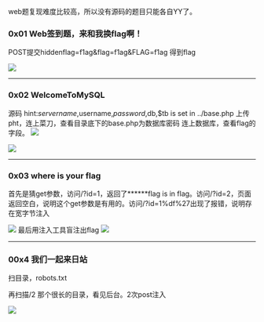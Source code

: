 web题复现难度比较高，所以没有源码的题目只能各自YY了。


### 0x01 Web签到题，来和我换flag啊！

POST提交hiddenflag=f1ag&flag=f1ag&FLAG=f1ag 得到flag

![](http://oohnuejim.bkt.clouddn.com/Image.png)



----------

### 0x02 WelcomeToMySQL



源码
hint:$servername,$username,$password,$db,$tb is set in ../base.php
上传pht，连上菜刀，查看目录底下的base.php为数据库密码
连上数据库，查看flag的字段。
![](http://www.360zhijia.com/wp-content/uploads/2017/05/26/f71687f9-d3f8-4a63-802f-2448530d01e9.png)



![](http://oohnuejim.bkt.clouddn.com/Image.png)

----------
### 0x03 where is your flag

首先是猜get参数，访问/?id=1，返回了******flag is in flag。访问/?id=2，页面返回空白，说明这个get参数是有用的。访问/?id=1%df%27出现了报错，说明存在宽字节注入

![](http://www.360zhijia.com/wp-content/uploads/2017/05/26/1e74680a-d6bf-416b-ba08-d6b4664c5125.png)
最后用注入工具盲注出flag
![](http://www.360zhijia.com/wp-content/uploads/2017/05/26/9c889724-f428-4fbb-856b-5a6f8a4a8244.png)



----------
### 00x4 我们一起来日站

扫目录，robots.txt

再扫描/2   那个很长的目录，看见后台。2次post注入

![](http://oohnuejim.bkt.clouddn.com/iscc_web_3.png)
